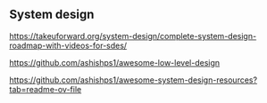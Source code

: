 ## System design

https://takeuforward.org/system-design/complete-system-design-roadmap-with-videos-for-sdes/

https://github.com/ashishps1/awesome-low-level-design

https://github.com/ashishps1/awesome-system-design-resources?tab=readme-ov-file
